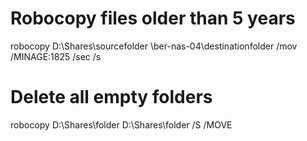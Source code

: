 # Robocopy files older than 5 years 
robocopy D:\Shares\sourcefolder \\ber-nas-04\destinationfolder  /mov /MINAGE:1825 /sec /s 

# Delete all empty folders
robocopy D:\Shares\folder D:\Shares\folder /S /MOVE
